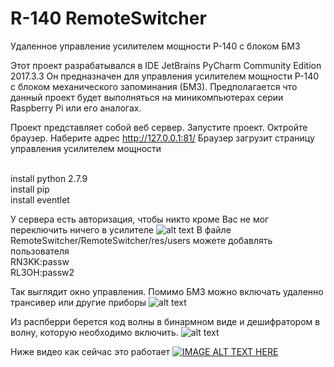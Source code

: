 # R-140 RemoteSwitcher
Удаленное управление усилителем мощности Р-140 с блоком БМЗ

Этот проект разрабатывался в IDE JetBrains PyCharm Community Edition 2017.3.3
Он предназначен для управления усилителем мощности Р-140 с блоком механического запоминания (БМЗ). Предполагается что данный проект будет выполняться на миникомпьютерах серии Raspberry Pi или его аналогах.

Проект представляет собой веб сервер. Запустите проект. Октройте браузер. Наберите адрес http://127.0.0.1:81/ 
Браузер загрузит страницу управления усилителем мощности

<br>install python 2.7.9
<br>install pip
<br>install eventlet

У сервера есть авторизация, чтобы никто кроме Вас не мог переключить ничего в усилителе
![alt text](https://github.com/rn3kk/RemoteSwitcher/blob/master/img/autorise.PNG?raw=true)
В файле RemoteSwitcher/RemoteSwitcher/res/users можете добавлять пользователя
<br>RN3KK:passw
<br>RL3OH:passw2

Так выглядит окно управления. Помимо БМЗ можно включать удаленно трансивер или другие приборы
![alt text](https://github.com/rn3kk/RemoteSwitcher/blob/master/img/remswitcher.PNG?raw=true)

Из распберри берется код волны в бинармном виде и дешифратором в волну, которую необходимо включить.
![alt text](https://github.com/rn3kk/RemoteSwitcher/blob/master/img/deshifrator.png)

Ниже видео как сейчас это работает
[![IMAGE ALT TEXT HERE](https://github.com/rn3kk/RemoteSwitcher/blob/master/img/youtube.PNG)](https://youtu.be/m-rQdGDs2xI)


